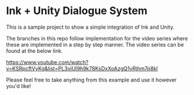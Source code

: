 # Ink + Unity Dialogue System

This is a sample project to show a simple integration of Ink and Unity.

The branches in this repo follow implementation for the video series where these are implemented in a step by step manner. The video series can be found at the below link.

https://www.youtube.com/watch?v=KSRpcftVyKg&list=PL3viUl9h9k78KsDxXoAzgQ1yRjhm7p8kl

Please feel free to take anything from this example and use it however you'd like!